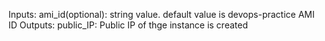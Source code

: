 Inputs:
    ami_id(optional): string value. default value is devops-practice AMI ID
Outputs:
public_IP: Public IP of thge instance is created